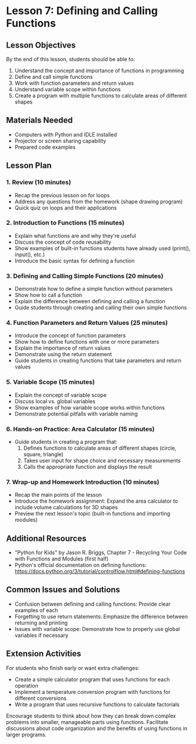 # Lesson 7: Defining and Calling Functions

## Lesson Objectives
By the end of this lesson, students should be able to:
1. Understand the concept and importance of functions in programming
2. Define and call simple functions
3. Work with function parameters and return values
4. Understand variable scope within functions
5. Create a program with multiple functions to calculate areas of different shapes

## Materials Needed
- Computers with Python and IDLE installed
- Projector or screen sharing capability
- Prepared code examples

## Lesson Plan

### 1. Review (10 minutes)
- Recap the previous lesson on for loops
- Address any questions from the homework (shape drawing program)
- Quick quiz on loops and their applications

### 2. Introduction to Functions (15 minutes)
- Explain what functions are and why they're useful
- Discuss the concept of code reusability
- Show examples of built-in functions students have already used (print(), input(), etc.)
- Introduce the basic syntax for defining a function

### 3. Defining and Calling Simple Functions (20 minutes)
- Demonstrate how to define a simple function without parameters
- Show how to call a function
- Explain the difference between defining and calling a function
- Guide students through creating and calling their own simple functions

### 4. Function Parameters and Return Values (25 minutes)
- Introduce the concept of function parameters
- Show how to define functions with one or more parameters
- Explain the importance of return values
- Demonstrate using the return statement
- Guide students in creating functions that take parameters and return values

### 5. Variable Scope (15 minutes)
- Explain the concept of variable scope
- Discuss local vs. global variables
- Show examples of how variable scope works within functions
- Demonstrate potential pitfalls with variable naming

### 6. Hands-on Practice: Area Calculator (15 minutes)
- Guide students in creating a program that:
  1. Defines functions to calculate areas of different shapes (circle, square, triangle)
  2. Takes user input for shape choice and necessary measurements
  3. Calls the appropriate function and displays the result

### 7. Wrap-up and Homework Introduction (10 minutes)
- Recap the main points of the lesson
- Introduce the homework assignment: Expand the area calculator to include volume calculations for 3D shapes
- Preview the next lesson's topic (built-in functions and importing modules)

## Additional Resources
- "Python for Kids" by Jason R. Briggs, Chapter 7 - Recycling Your Code with Functions and Modules (first half)
- Python's official documentation on defining functions: https://docs.python.org/3/tutorial/controlflow.html#defining-functions

## Common Issues and Solutions
- Confusion between defining and calling functions: Provide clear examples of each
- Forgetting to use return statements: Emphasize the difference between returning and printing
- Issues with variable scope: Demonstrate how to properly use global variables if necessary

## Extension Activities
For students who finish early or want extra challenges:
- Create a simple calculator program that uses functions for each operation
- Implement a temperature conversion program with functions for different conversions
- Write a program that uses recursive functions to calculate factorials

Encourage students to think about how they can break down complex problems into smaller, manageable parts using functions. Facilitate discussions about code organization and the benefits of using functions in larger programs.
